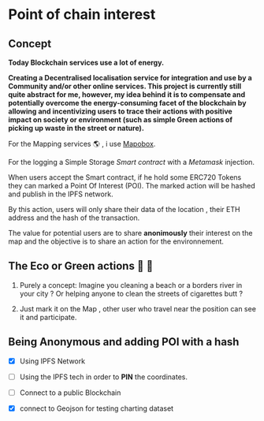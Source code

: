 # Point of chain interest
## Concept
**Today Blockchain services use a lot of energy.**

**Creating a Decentralised localisation service for integration and use by a Community and/or other online services. This project is currently still quite abstract for me, however, my idea behind it is to compensate and potentially overcome the energy-consuming facet of the blockchain by allowing and incentivizing users to trace their actions with positive impact on society or environment (such as simple Green actions of picking up waste in the street or nature).**




For the Mapping services :earth_americas: , i use [Mapobox](https://www.mapbox.com/).

For the logging a Simple Storage *Smart contract* with a *Metamask* injection.

When users accept the Smart contract, if he hold some ERC720 Tokens they can marked
a Point Of Interest (POI). The marked action will be hashed and publish in the IPFS network.

By this action, users will only share their data of the location , their ETH address and the hash
of the transaction.
 
The value for potential users are to share  **anonimously** their interest on the map and the objective is to share an  action for the environnement.


## The Eco or Green actions 📗 :green_apple:
1. Purely a concept: Imagine you cleaning a beach or a borders river  in your city ? Or helping
anyone to clean the streets of cigarettes butt ?

2. Just mark it on the Map , other user who travel near the position can see it and participate.

## Being Anonymous and adding POI with a hash 
 - [x] Using IPFS Network
 - [ ] Using the IPFS tech in order to **PIN** the coordinates.
 - [ ] Connect to a public Blockchain
 - [x] connect to Geojson for testing charting dataset





















